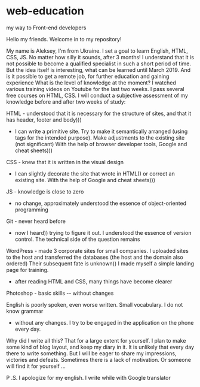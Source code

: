 # web-education
my way to Front-end developers

<p>Hello my friends. Welcome in to my repository! </p>
My name is Aleksey, I'm from Ukraine. 
I set a goal to learn English, HTML, CSS, JS. No matter how silly it sounds, after 3 months!
I understand that it is not possible to become a qualified specialist in such a short period of time. But the idea itself is interesting, what can be learned until March 2019. And is it possible to get a remote job, for further education and gaining experience
What is the level of knowledge at the moment? I watched various training videos on Youtube for the last two weeks. I pass several free courses on HTML, CSS.
I will conduct a subjective assessment of my knowledge before and after two weeks of study:

HTML - understood that it is necessary for the structure of sites, and that it has header, footer and body)))
- I can write a primitive site. Try to make it semantically arranged (using tags for the intended purpose). Make adjustments to the existing site (not significant) With the help of browser developer tools, Google and cheat sheets)))

CSS - knew that it is written in the visual design
- I can slightly decorate the site that wrote in HTML)) or correct an existing site. With the help of Google and cheat sheets)))

JS - knowledge is close to zero
- no change, approximately understood the essence of object-oriented programming

Git - never heard before
- now I heard)) trying to figure it out. I understood the essence of version control. The technical side of the question remains


WordPress - made 3 corporate sites for small companies. I uploaded sites to the host and transferred the databases (the host and the domain also ordered) Their subsequent fate is unknown)) I made myself a simple landing page for training.
- after reading HTML and CSS, many things have become clearer

Photoshop - basic skills
-- without changes

English is poorly spoken, even worse written. Small vocabulary. I do not know grammar
- without any changes. I try to be engaged in the application on the phone every day.

Why did I write all this? That for a large extent for yourself. I plan to make some kind of blog layout, and keep my diary in it. It is unlikely that every day there to write something. But I will be eager to share my impressions, victories and defeats. Sometimes there is a lack of motivation. Or someone will find it for yourself ...

P .S. I apologize for my english. I write while with Google translator
